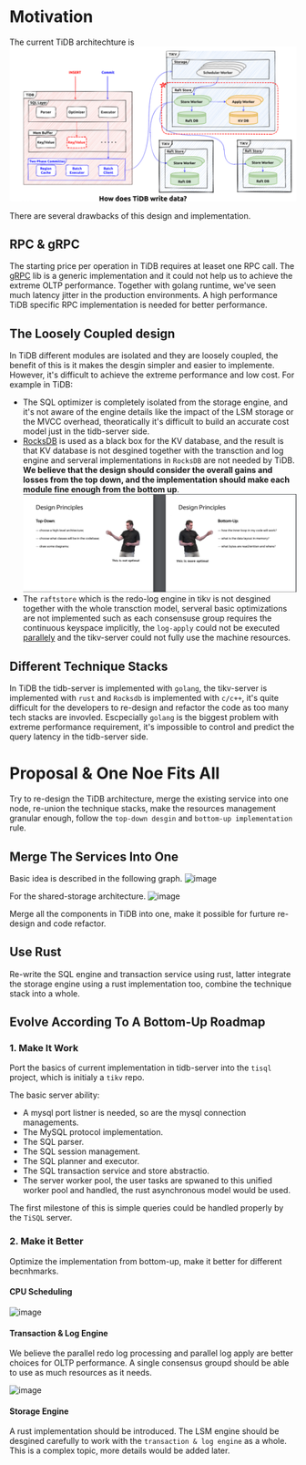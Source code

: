 # Motivation

The current TiDB architechture is
![image](../media/tidb_arch.png)

There are several drawbacks of this design and implementation.

## RPC & gRPC

The starting price per operation in TiDB requires at leaset one RPC call. The [gRPC](https://grpc.io/) lib is a generic implementation and
it could not help us to achieve the extreme OLTP performance. Together with golang runtime, we've seen much latency jitter in the production
environments. A high performance TiDB specific RPC implementation is needed for better performance.

## The Loosely Coupled design

In TiDB different modules are isolated and they are loosely coupled, the benefit of this is it makes the desgin simpler and easier to implemente.
However, it's difficult to achieve the extreme performance and low cost. For example in TiDB:
- The SQL optimizer is completely isolated from the storage engine, and it's not aware of the engine details like the impact of the LSM storage or
the MVCC overhead, theoratically it's difficult to build an accurate cost model just in the tidb-server side.
- [RocksDB](https://github.com/facebook/rocksdb) is used as a black box for the KV database, and the result is that KV database is not desgined together
with the transction and log engine and serveral implementations in `RocksDB` are not needed by TiDB. **We believe that the design should consider 
the overall gains and losses from the top down, and the implementation should make each module fine enough from the bottom up**. 
![image](../media/bottom_up.png)
- The `raftstore` which is the redo-log engine in tikv is not desgined together with the whole transction model, serveral basic optimizations are not
implemented such as each consensuse group requires the continuous keyspace implicitly, the `log-apply` could not be executed [parallely](https://github.com/FWH-TiKV/RFC)
and the tikv-server could not fully use the machine resources.

## Different Technique Stacks

In TiDB the tidb-server is implemented with `golang`, the tikv-server is implemented with `rust` and `Rocksdb` is implemented with `c/c++`, it's quite
difficult for the developers to re-design and refactor the code as too many tech stacks are invovled. Escpecially `golang` is the biggest problem 
with extreme performance requirement, it's impossible to control and predict the query latency in the tidb-server side.

# Proposal & One Noe Fits All

Try to re-design the TiDB architecture, merge the existing service into one node, re-union the technique stacks, make the resources management granular 
enough, follow the `top-down desgin` and `bottom-up implementation` rule.

## Merge The Services Into One

Basic idea is described in the following graph.
![image](tisql.png)

For the shared-storage architecture.
![image](tisql_share.png)

Merge all the components in TiDB into one, make it possible for furture re-design and code refactor.

## Use Rust

Re-write the SQL engine and transaction service using rust, latter integrate the storage engine using a rust implementation too, combine the 
technique stack into a whole.

## Evolve According To A Bottom-Up Roadmap

### 1. Make It Work

Port the basics of current implementation in tidb-server into the `tisql` project, which is initialy a `tikv` repo. 

The basic server ability:
- A mysql port listner is needed, so are the mysql connection managements.
- The MySQL protocol implementation.
- The SQL parser.
- The SQL session management.
- The SQL planner and executor.
- The SQL transaction service and store abstractio.
- The server worker pool, the user tasks are spwaned to this unified worker pool and handled, the rust asynchronous model would be used.

The first milestone of this is simple queries could be handled properly by the `TiSQL` server.

### 2. Make it Better

Optimize the implementation from bottom-up, make it better for different becnhmarks.

#### CPU Scheduling

![image](../worker.png)

#### Transaction & Log Engine

We believe the parallel redo log processing and parallel log apply are better choices for OLTP performance. A single consensus groupd should be 
able to use as much resources as it needs. 

![image](../txn_log.png)

#### Storage Engine

A rust implementation should be introduced. The LSM engine should be desgined carefully to work with the `transaction & log engine` as a whole. This 
is a complex topic, more details would be added later.

